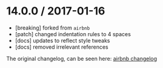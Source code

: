 14.0.0 / 2017-01-16
==================
 - [breaking] forked from `airbnb`
 - [patch] changed indentation rules to 4 spaces
 - [docs] updates to reflect style tweaks
 - [docs] removed irrelevant references

The original changelog, can be seen here: [airbnb changelog](https://github.com/airbnb/javascript/blob/master/packages/eslint-config-airbnb/CHANGELOG.md)
